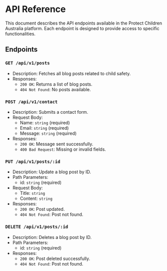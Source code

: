 # API Reference

This document describes the API endpoints available in the Protect Children Australia platform. Each endpoint is designed to provide access to specific functionalities.

## Endpoints

### `GET /api/v1/posts`
- Description: Fetches all blog posts related to child safety.
- Responses:
  - `200 OK`: Returns a list of blog posts.
  - `404 Not Found`: No posts available.

### `POST /api/v1/contact`
- Description: Submits a contact form.
- Request Body:
  - Name: `string` (required)
  - Email: `string` (required)
  - Message: `string` (required)
- Responses:
  - `200 OK`: Message sent successfully.
  - `400 Bad Request`: Missing or invalid fields.

### `PUT /api/v1/posts/:id`
- Description: Update a blog post by ID.
- Path Parameters:
  - id: `string` (required)
- Request Body:
  - Title: `string`
  - Content: `string`
- Responses:
  - `200 OK`: Post updated.
  - `404 Not Found`: Post not found.

### `DELETE /api/v1/posts/:id`
- Description: Deletes a blog post by ID.
- Path Parameters:
  - id: `string` (required)
- Responses:
  - `200 OK`: Post deleted successfully.
  - `404 Not Found`: Post not found.
